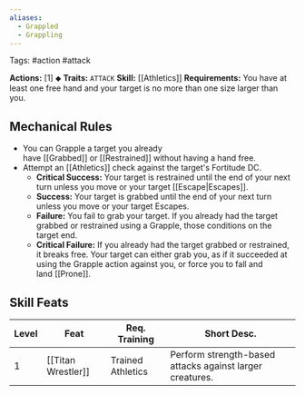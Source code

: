 ```yaml
---
aliases:
  - Grappled
  - Grappling
---
```

Tags: #action #attack

**Actions:** [1] ⬥
**Traits:** `ATTACK`
**Skill:** [[Athletics]]
**Requirements:** You have at least one free hand and your target is no more than one size larger than you.

## Mechanical Rules

- You can Grapple a target you already have [[Grabbed]] or [[Restrained]] without having a hand free.  
- Attempt an [[Athletics]] check against the target's Fortitude DC.
	- **Critical Success:** Your target is restrained until the end of your next turn unless you move or your target [[Escape|Escapes]].  
	- **Success:** Your target is grabbed until the end of your next turn unless you move or your target Escapes.  
	- **Failure:** You fail to grab your target. If you already had the target grabbed or restrained using a Grapple, those conditions on the target end.  
	- **Critical Failure:** If you already had the target grabbed or restrained, it breaks free. Your target can either grab you, as if it succeeded at using the Grapple action against you, or force you to fall and land [[Prone]].

## Skill Feats

| Level | Feat               | Req. Training     | Short Desc.                                              |
| ----- | ------------------ | ----------------- | -------------------------------------------------------- |
| 1     | [[Titan Wrestler]] | Trained Athletics | Perform strength-based attacks against larger creatures. |

